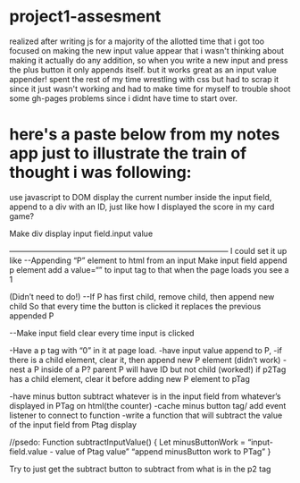 # project1-assesment
realized after writing js for a majority of the allotted time that i got too focused on making the new input value appear that i wasn't thinking about making it actually do any addition, so when you write a new input and press the plus button it only appends itself. but it works great as an input value appender! spent the rest of my time wrestling with css but had to scrap it since it just wasn't working and had to make time for myself to trouble shoot some gh-pages problems since i didnt have time to start over.

here's a paste below from my notes app just to illustrate the train of thought i was following:
==============================================================

use javascript to DOM display the current number inside the input field, append to a div with an ID, just like how I displayed the score in my card game? 

Make div display input field.input value 

————————————————————————————
I could set it up like 
--Appending “P” element to html from an input 
	Make input field append p element 
		add a value=“” to input tag to that when the page loads you see a 1

(Didn’t need to do!)
--If P has first child, remove child, then append new child 
	So that every time the button is clicked it replaces the previous appended P 

--Make input field clear every time input is clicked 

-Have a p tag with “0” in it at page load. 
	-have input value append to P, 
		-if there is a child element, clear it, then append new P element
			(didn’t work)
			-nest a P inside of a P? parent P will have ID but not child
			(worked!)
		if p2Tag has a child element, clear it before adding new P element to pTag

-have minus button subtract whatever is in the input field from whatever’s displayed in PTag on html(the counter)
	-cache minus button tag/ add event listener to connect to function
		-write a function that will subtract the value of the input field from Ptag display 
	

//psedo:
Function subtractInputValue() {
	Let minusButtonWork = “input-field.value - value of Ptag value”
	“append minusButton work to PTag”
}

Try to just get the subtract button to subtract from what is in the p2 tag 

